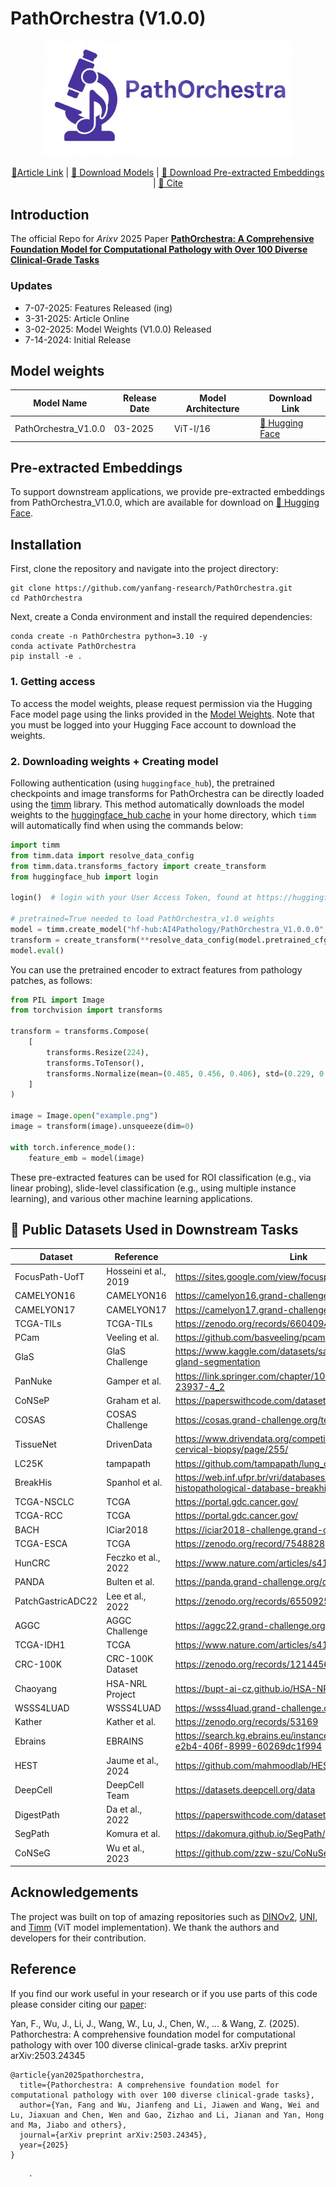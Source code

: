 # PathOrchestra (V1.0.0)

<p align="center">
    <img src="./figures/PathOrchestra.png" width="400"/>
<p>
  
<p align="center">
  <a href="https://arxiv.org/abs/2503.24345">📑Article Link</a> |
  <a href="#model-weights">🤗 Download Models</a> |
  <a href="#pre-extracted-embeddings">🤗 Download Pre-extracted Embeddings</a> |
  <a href="#reference">📑 Cite</a>
</p>

## Introduction
The official Repo for *Arixv* 2025 Paper [**PathOrchestra: A Comprehensive Foundation Model for Computational Pathology with Over 100 Diverse Clinical-Grade Tasks**](https://arxiv.org/abs/2503.24345)

### Updates
- 7-07-2025: Features Released (ing)  
- 3-31-2025: Article Online
- 3-02-2025: Model Weights (V1.0.0) Released
- 7-14-2024: Initial Release

## Model weights
| Model Name    | Release Date | Model Architecture | Download Link            |
|---------------------|--------------|---------------------|-------------------------------------------------------------|
| PathOrchestra_V1.0.0          |   03-2025        | ViT-l/16                 | [🤗 Hugging Face](https://huggingface.co/AI4Pathology/PathOrchestra/)  |

## Pre-extracted Embeddings
To support downstream applications, we provide pre-extracted embeddings from PathOrchestra_V1.0.0, which are available for download on [🤗 Hugging Face](https://huggingface.co/datasets/AI4Pathology/pathorchestra-image-features/).

## Installation
First, clone the repository and navigate into the project directory:
```shell
git clone https://github.com/yanfang-research/PathOrchestra.git
cd PathOrchestra
```
Next, create a Conda environment and install the required dependencies:
```shell
conda create -n PathOrchestra python=3.10 -y
conda activate PathOrchestra
pip install -e .
```

### 1. Getting access
To access the model weights, please request permission via the Hugging Face model page using the links provided in the [Model Weights](#model-weights). Note that you must be logged into your Hugging Face account to download the weights.

### 2. Downloading weights + Creating model
Following authentication (using ```huggingface_hub```), the pretrained checkpoints and image transforms for PathOrchestra can be directly loaded using the [timm](https://huggingface.co//github/hub/en/timm) library. This method automatically downloads the model weights to the [huggingface_hub cache](https://huggingface.co//github/huggingface_hub/en/guides/manage-cache) in your home directory, which ```timm``` will automatically find when using the commands below:

```python
import timm
from timm.data import resolve_data_config
from timm.data.transforms_factory import create_transform
from huggingface_hub import login

login()  # login with your User Access Token, found at https://huggingface.co/settings/tokens

# pretrained=True needed to load PathOrchestra_v1.0 weights 
model = timm.create_model("hf-hub:AI4Pathology/PathOrchestra_V1.0.0.0", pretrained=True, init_values=1e-5, dynamic_img_size=True)
transform = create_transform(**resolve_data_config(model.pretrained_cfg, model=model))
model.eval()
```
You can use the pretrained encoder to extract features from pathology patches, as follows:
```python
from PIL import Image
from torchvision import transforms

transform = transforms.Compose(
    [
        transforms.Resize(224),
        transforms.ToTensor(),
        transforms.Normalize(mean=(0.485, 0.456, 0.406), std=(0.229, 0.224, 0.225)),
    ]
)

image = Image.open("example.png")
image = transform(image).unsqueeze(dim=0) 

with torch.inference_mode():
    feature_emb = model(image) 
```
These pre-extracted features can be used for ROI classification (e.g., via linear probing), slide-level classification (e.g., using multiple instance learning), and various other machine learning applications.

## 📂 Public Datasets Used in Downstream Tasks

| Dataset | Reference | Link |
|--------|-----------|------|
| FocusPath-UofT | Hosseini et al., 2019 | https://sites.google.com/view/focuspathuoft/database |
| CAMELYON16 | CAMELYON16 | https://camelyon16.grand-challenge.org |
| CAMELYON17 | CAMELYON17 | https://camelyon17.grand-challenge.org |
| TCGA-TILs | TCGA-TILs | https://zenodo.org/records/6604094 |
| PCam | Veeling et al. | https://github.com/basveeling/pcam |
| GlaS | GlaS Challenge | https://www.kaggle.com/datasets/sani84/glasmiccai2015-gland-segmentation |
| PanNuke | Gamper et al. | https://link.springer.com/chapter/10.1007/978-3-030-23937-4_2 |
| CoNSeP | Graham et al. | https://paperswithcode.com/dataset/consep |
| COSAS | COSAS Challenge | https://cosas.grand-challenge.org/teams/ |
| TissueNet | DrivenData | https://www.drivendata.org/competitions/67/competition-cervical-biopsy/page/255/ |
| LC25K | tampapath | https://github.com/tampapath/lung_colon_image_set |
| BreakHis | Spanhol et al. | https://web.inf.ufpr.br/vri/databases/breast-cancer-histopathological-database-breakhis/ |
| TCGA-NSCLC | TCGA | https://portal.gdc.cancer.gov/ |
| TCGA-RCC | TCGA | https://portal.gdc.cancer.gov/ |
| BACH | ICiar2018 | https://iciar2018-challenge.grand-challenge.org/Dataset/ |
| TCGA-ESCA | TCGA | https://zenodo.org/record/7548828 |
| HunCRC | Feczko et al., 2022 | https://www.nature.com/articles/s41597-022-01450-y |
| PANDA | Bulten et al. | https://panda.grand-challenge.org/data/ |
| PatchGastricADC22 | Lee et al., 2022 | https://zenodo.org/records/6550925 |
| AGGC | AGGC Challenge | https://aggc22.grand-challenge.org |
| TCGA-IDH1 | TCGA | https://www.nature.com/articles/s41597-022-01450-y |
| CRC-100K | CRC-100K Dataset | https://zenodo.org/records/1214456 |
| Chaoyang | HSA-NRL Project | https://bupt-ai-cz.github.io/HSA-NRL/ |
| WSSS4LUAD | WSSS4LUAD | https://wsss4luad.grand-challenge.org/ |
| Kather | Kather et al. | https://zenodo.org/records/53169 |
| Ebrains | EBRAINS | https://search.kg.ebrains.eu/instances/Dataset/8fc108ab-e2b4-406f-8999-60269dc1f994 |
| HEST | Jaume et al., 2024 | https://github.com/mahmoodlab/HEST |
| DeepCell | DeepCell Team | https://datasets.deepcell.org/data |
| DigestPath | Da et al., 2022 | https://paperswithcode.com/dataset/digestpath |
| SegPath | Komura et al. | https://dakomura.github.io/SegPath/ |
| CoNSeG | Wu et al., 2023 | https://github.com/zzw-szu/CoNuSeg |

## Acknowledgements
The project was built on top of amazing repositories such as [DINOv2](https://github.com/facebookresearch/dinov2), [UNI](https://github.com/mahmoodlab/UNI),  and [Timm](https://github.com/huggingface/pytorch-image-models/) (ViT model implementation). We thank the authors and developers for their contribution. 

## Reference
If you find our work useful in your research or if you use parts of this code please consider citing our [paper](https://arxiv.org/abs/2503.24345):

Yan, F., Wu, J., Li, J., Wang, W., Lu, J., Chen, W., ... & Wang, Z. (2025). Pathorchestra: A comprehensive foundation model for computational pathology with over 100 diverse clinical-grade tasks. arXiv preprint arXiv:2503.24345

```
@article{yan2025pathorchestra,
  title={Pathorchestra: A comprehensive foundation model for computational pathology with over 100 diverse clinical-grade tasks},
  author={Yan, Fang and Wu, Jianfeng and Li, Jiawen and Wang, Wei and Lu, Jiaxuan and Chen, Wen and Gao, Zizhao and Li, Jianan and Yan, Hong and Ma, Jiabo and others},
  journal={arXiv preprint arXiv:2503.24345},
  year={2025}
}
``` 
        
        .
